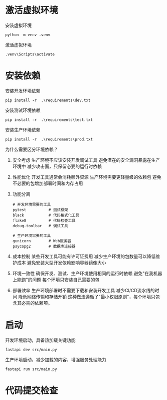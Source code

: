 # 激活虚拟环境
安装虚拟环境
~~~
python -m venv .venv
~~~
激活虚拟环境
~~~
.venv\Scripts\activate
~~~


# 安装依赖

安装开发环境依赖

```
pip install -r  .\requirements\dev.txt
```

安装测试环境依赖

```
pip install -r  .\requirements\test.txt
```

安装生产环境依赖

```
pip install -r  .\requirements\prod.txt
```

为什么需要区分环境依赖？
1. 安全考虑
     生产环境不应该安装开发调试工具
       避免潜在的安全漏洞暴露在生产环境中
       减少攻击面，只保留必要的运行时依赖

2. 性能优化
     开发工具通常会消耗额外资源
       生产环境需要更轻量级的依赖包
       避免不必要的包增加部署时间和内存占用

3. 功能分离

   ```
   # 开发环境需要的工具
   pytest          # 测试框架
   black           # 代码格式化工具
   flake8          # 代码检查工具
   debug-toolbar   # 调试工具
   
   # 生产环境需要的工具
   gunicorn        # Web服务器
   psycopg2        # 数据库连接器
   
   ```

4. 成本控制
   某些开发工具可能有许可证费用
   减少生产环境的包数量可以降低维护成本
   避免安装大型开发依赖影响容器镜像大小
5. 环境一致性
     确保开发、测试、生产环境使用相同的运行时依赖
     避免"在我机器上能跑"的问题
     每个环境只安装自己需要的包

6. 部署效率
     生产环境部署时不需要下载和安装开发工具
     减少CI/CD流水线的时间
     降低网络传输和存储开销
     这种做法遵循了"最小权限原则"，每个环境只包含其必需的依赖项。



# 启动

开发环境启动，具备热加载关键功能

```
fastapi dev src/main.py
```

生产环境启动，减少加载的内容，增强服务处理能力

```
fastapi run src/main.py
```



# 代码提交检查
